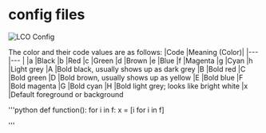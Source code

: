 # config files

![LCO Config](https://upload.wikimedia.org/wikipedia/commons/6/6d/Windows_Settings_app_icon.png "LCO")


The color and their code values are as follows:
|Code	|Meaning (Color)|
|--- |--- |
|a	|Black
|b	|Red
|c	|Green
|d	|Brown
|e	|Blue
|f	|Magenta
|g	|Cyan
|h	|Light grey
|A	|Bold black, usually shows up as dark grey
|B	|Bold red
|C	|Bold green
|D	|Bold brown, usually shows up as yellow
|E	|Bold blue
|F	|Bold magenta
|G	|Bold cyan
|H	|Bold light grey; looks like bright white
|x	|Default foreground or background

'''python
def function():
	for i in f: 
		x = [i for i in f]
		
'''

